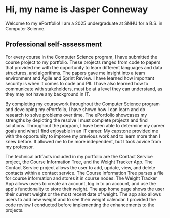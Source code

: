 # Hi, my name is Jasper Conneway
Welcome to my ePortfolio! I am a 2025 undergraduate at SNHU for a B.S. in Computer Science.

## Professional self-assessment
For every course in the Computer Science program, I have submitted the course project to my 
portfolio. These projects ranged from code to papers that provided me with the opportunity to 
learn different languages and data structures, and algorithms. The papers gave me insight into 
a team environment and Agile and Sprint Review. I have learned how important security is when 
it comes to code and PII. I have also learned how to communicate with stakeholders, must be at 
a level they can understand, as they may not have any background in IT.

By completing my coursework throughout the Computer Science program and developing my 
ePortfolio, I have shown how I can learn and do research to solve problems over time. The 
ePortfolio showcases my strengths by depicting the resolve I must complete projects and find 
solutions. Throughout the program, I have been able to determine my career goals and what I 
find enjoyable in an IT career. My capstone provided me with the opportunity to improve my 
previous work and to learn more than I knew before. It allowed me to be more independent, but 
I took advice from my professor. 

The technical artifacts included in my portfolio are the Contact Service project, the Course 
Information Tree, and the Weight Tracker App. The Contact Service project allows the user to 
add, update, view, and delete contacts within a contact service. The Course Information Tree 
parses a file for course information and stores it in course nodes. The Weight Tracker App 
allows users to create an account, log in to an account, and use the app's functionality to 
store their weight. The app home page shows the user their current weight or the most recent 
date of weight. The app also allows users to add new weight and to see their weight calendar. 
I provided the code review I conducted before implementing the enhancements to the projects. 
